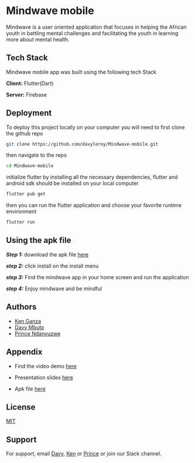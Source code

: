 
# Mindwave mobile

Mindwave is a user oriented application that focuses in helping the African youth in battling mental challenges and facilitating the youth in learning more about mental health.




## Tech Stack

Mindwave mobile app was built using the following tech Stack

**Client:** Flutter(Dart)

**Server:** Firebase


## Deployment

To deploy this project locally on your computer you will need to first clone the github repo

```sh
git clone https://github.com/davyleroy/Mindwave-mobile.git
```

then navigate to the repo
```bash
cd Mindwave-mobile
```

initialize flutter by installing all the necessary dependencies, flutter and android sdk should be installed on your local computer

```sh
flutter pub get
```

then you can run the flutter application and choose your favorite runtime environment

```sh
flutter run
```






## Using the apk file

***Step 1:***
download the apk file [here](https://drive.google.com/file/d/1Jk7stdvuKSBx4CYMNzYiAwyM94U-Wtrl/view?usp=sharing)

***step 2:***
click install on the install menu

***step 3:***
Find the mindwave app in your home screen and run the application

***step 4:***
Enjoy mindwave and be mindful
## Authors

- [Ken Ganza](https://github.com/kennyg37)
- [Davy Mbuto](https://github.com/davyleroy)
- [Prince Ndanyuzwe](https://github.com/NdanyuzweP)


## Appendix

- Find the video demo [here](https://drive.google.com/file/d/1xWw3Z3VqtbrvB6AnfX5dWLTiFW8Cm5_c/view?usp=sharing)
- Presentation slides [here](https://docs.google.com/presentation/d/1juAV0NGGANiPid1BiYkSymvnXATFeddal-TmhMMLgtk/edit?usp=sharing)

- Apk file [here](https://drive.google.com/file/d/1Jk7stdvuKSBx4CYMNzYiAwyM94U-Wtrl/view?usp=sharing)


## License

[MIT](https://choosealicense.com/licenses/mit/)


## Support

For support, email [Davy](d.nkurunziz@alustudent.com), [Ken](k.ganza@alustudent.com) or [Prince](p.ndanyuzwe@alustudent.com) or join our Slack channel.


